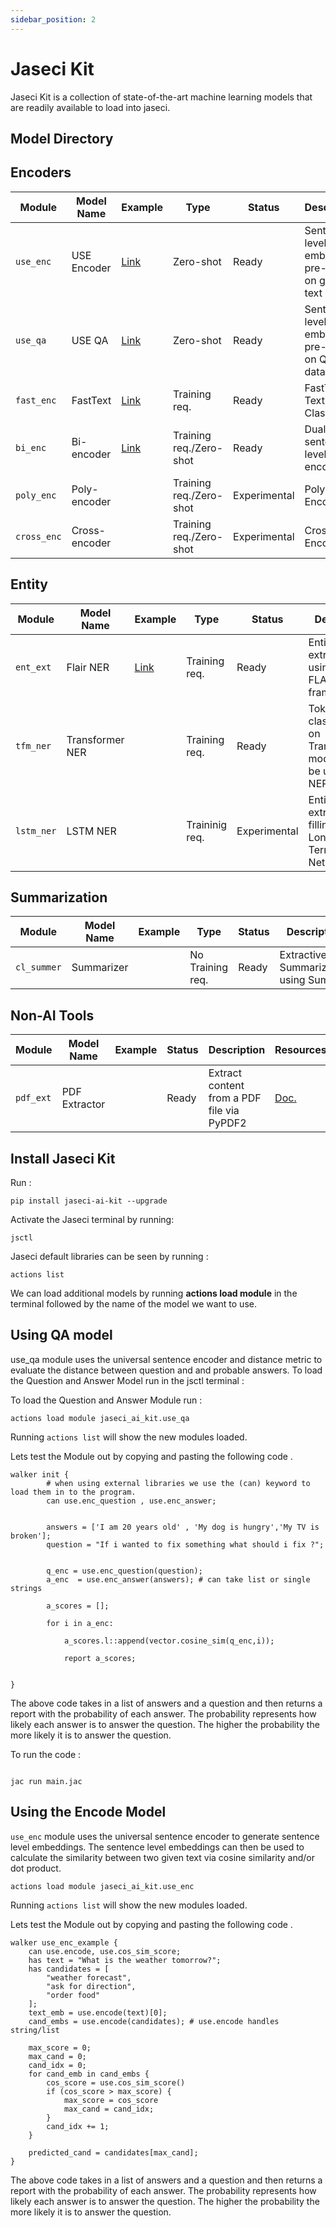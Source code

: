```yaml
---
sidebar_position: 2
---
```


# Jaseci Kit


Jaseci Kit is a collection of state-of-the-art machine learning models that are readily available to load into jaseci.

## Model Directory
## Encoders
| Module      | Model Name    | Example                     | Type                    | Status       | Description                                                 | Resources                                 |
| ----------- | ------------- | --------------------------- | ----------------------- | ------------ | ----------------------------------------------------------- | ----------------------------------------- |
| `use_enc`   | USE Encoder   | [Link](#use-encoder-useenc) | Zero-shot               | Ready        | Sentence-level embedding pre-trained on general text corpus | [Paper](https://arxiv.org/abs/1803.11175) |
| `use_qa`    | USE QA        | [Link](#5-useqa)            | Zero-shot               | Ready        | Sentence-level embedding pre-trained on Q&A data corpus     | [Paper](https://arxiv.org/abs/1803.11175) |
| `fast_enc`  | FastText      | [Link](#4-fasttext)         | Training req.           | Ready        | FastText Text Classifier                                    | [Paper](https://arxiv.org/abs/1712.09405) |
| `bi_enc`    | Bi-encoder    | [Link](#1-encoders)         | Training req./Zero-shot | Ready        | Dual sentence-level encoders                                | [Paper](https://arxiv.org/abs/1803.11175) |
| `poly_enc`  | Poly-encoder  |                             | Training req./Zero-shot | Experimental | Poly Encoder                                                | [Paper](https://arxiv.org/abs/1905.01969) |
| `cross_enc` | Cross-encoder |                             | Training req./Zero-shot | Experimental | Cross Encoder                                               | [Paper](https://arxiv.org/abs/1905.01969) |

## Entity
| Module     | Model Name      | Example                      | Type           | Status       | Description                                                       | Resources                                                                                               |
| ---------- | --------------- | ---------------------------- | -------------- | ------------ | ----------------------------------------------------------------- | ------------------------------------------------------------------------------------------------------- |
| `ent_ext`  | Flair NER       | [Link](#2-entity-extraction) | Training req.  | Ready        | Entity extraction using the FLAIR NER framework                   |                                                                                                         |
| `tfm_ner`  | Transformer NER |                              | Training req.  | Ready        | Token classification on Transformer models, can be used for NER   | [Huggingface](https://huggingface.co/docs/transformers/tasks/token_classification#token-classification) |
| `lstm_ner` | LSTM NER        |                              | Traininig req. | Experimental | Entity extraction/Slot filling via Long-short Term Memory Network |                                                                                                         |

## Summarization
| Module      | Model Name | Example | Type             | Status | Description                         | Resources                                   |
| ----------- | ---------- | ------- | ---------------- | ------ | ----------------------------------- | ------------------------------------------- |
| `cl_summer` | Summarizer |         | No Training req. | Ready  | Extractive Summarization using Sumy | [Doc.](https://miso-belica.github.io/sumy/) |

## Non-AI Tools
| Module    | Model Name    | Example | Status | Description                                | Resources                                        |
| --------- | ------------- | ------- | ------ | ------------------------------------------ | ------------------------------------------------ |
| `pdf_ext` | PDF Extractor |         | Ready  | Extract content from a PDF file via PyPDF2 | [Doc.](https://pypdf2.readthedocs.io/en/latest/) |



## Install Jaseci Kit

Run :


```
pip install jaseci-ai-kit --upgrade

```
Activate the Jaseci terminal by running:
```
jsctl
```
Jaseci default libraries can be seen by running :

```
actions list
```

We can load additional models by running <strong>actions load module</strong> in the terminal followed by the name of the model we want to use.

## Using QA model

use_qa module uses the universal sentence encoder and distance metric to evaluate the distance between question and and probable answers.
To load the Question and Answer Model run in the jsctl terminal :



To load the Question and Answer Module run :

```
actions load module jaseci_ai_kit.use_qa
```
Running ``` actions list ```  will show the new modules loaded.

Lets test the Module out by copying and pasting the following code .

```jac
walker init {
        # when using external libraries we use the (can) keyword to load them in to the program.
        can use.enc_question , use.enc_answer;


        answers = ['I am 20 years old' , 'My dog is hungry','My TV is broken'];
        question = "If i wanted to fix something what should i fix ?";


        q_enc = use.enc_question(question);
        a_enc  = use.enc_answer(answers); # can take list or single strings

        a_scores = [];

        for i in a_enc:

            a_scores.l::append(vector.cosine_sim(q_enc,i));

            report a_scores;


}

```

The above code takes in a list of answers and a question and then returns a report with the probability of each answer. The probability represents how likely each answer is to answer the question. The higher the probability the more likely it is to answer the question.

To run the code  :


```jac

jac run main.jac

```





## Using the Encode Model

`use_enc` module uses the universal sentence encoder to generate sentence level embeddings.
The sentence level embeddings can then be used to calculate the similarity between two given text via cosine similarity and/or dot product.


```
actions load module jaseci_ai_kit.use_enc
```
Running ``` actions list ```  will show the new modules loaded.

Lets test the Module out by copying and pasting the following code .

```jac
walker use_enc_example {
    can use.encode, use.cos_sim_score;
    has text = "What is the weather tomorrow?";
    has candidates = [
        "weather forecast",
        "ask for direction",
        "order food"
    ];
    text_emb = use.encode(text)[0];
    cand_embs = use.encode(candidates); # use.encode handles string/list

    max_score = 0;
    max_cand = 0;
    cand_idx = 0;
    for cand_emb in cand_embs {
        cos_score = use.cos_sim_score()
        if (cos_score > max_score) {
            max_score = cos_score
            max_cand = cand_idx;
        }
        cand_idx += 1;
    }

    predicted_cand = candidates[max_cand];
}
```

The above code takes in a list of answers and a question and then returns a report with the probability of each answer. The probability represents how likely each answer is to answer the question. The higher the probability the more likely it is to answer the question.

